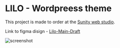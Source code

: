 # LILO - Wordpreess theme

This project is made to order at the [Sunity web studio](https://sunity.kz/).

Link to figma disign - [Lilo-Main-Draft](<https://www.figma.com/design/Y5UUUV2atwgpDTT65HEgVi/Lilo-Main-Draft-(Foxible)?node-id=0-1&t=eiRBAVflEVRUcakQ-1>)

![screenshot](/screenshot.png)

